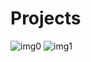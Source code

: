 # Projects

![img0](https://github.com/Achu1707/Projects/assets/150841023/a3703df1-81c2-413f-b0ca-8c789d8081ec)
![img1](https://github.com/Achu1707/Projects/assets/150841023/011cfccd-82d6-4177-bd8d-c7e7c2deb828)
